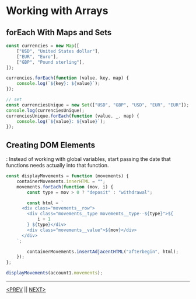 # Working with Arrays

## forEach With Maps and Sets

```jsx
const currencies = new Map([
	["USD", "United States dollar"],
	["EUR", "Euro"],
	["GBP", "Pound sterling"],
]);

currencies.forEach(function (value, key, map) {
	console.log(`${key}: ${value}`);
});

// set
const currenciesUnique = new Set(["USD", "GBP", "USD", "EUR", "EUR"]);
console.log(currenciesUnique);
currenciesUnique.forEach(function (value, _, map) {
	console.log(`${value}: ${value}`);
});
```

## Creating DOM Elements

: Instead of working with global variables, start passing the date that functions needs actually into that function.

```jsx
const displayMovements = function (movements) {
	containerMovements.innerHTML = "";
	movements.forEach(function (mov, i) {
		const type = mov > 0 ? "deposit" : "withdrawal";

		const html = `
      <div class="movements__row">
        <div class="movements__type movements__type--${type}">${
			i + 1
		} ${type}</div>
        <div class="movements__value">${mov}</div>
      </div>
    `;

		containerMovements.insertAdjacentHTML("afterbegin", html);
	});
};

displayMovements(account1.movements);
```

---

[<PREV](./cjs220927.md) || [NEXT>](./cjs220929.md)
